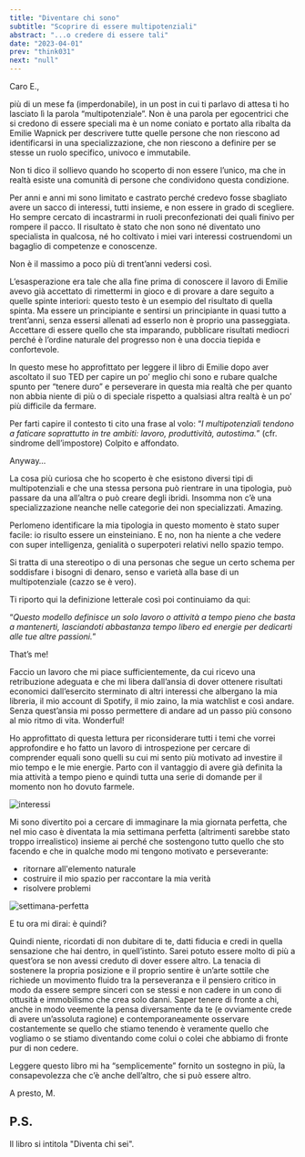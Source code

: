 ```yaml
---
title: "Diventare chi sono"
subtitle: "Scoprire di essere multipotenziali"
abstract: "...o credere di essere tali"
date: "2023-04-01"
prev: "think031"
next: "null"
---
```


Caro E.,

più di un mese fa (imperdonabile), in un post in cui ti parlavo di attesa ti ho lasciato lì la parola “multipotenziale”. Non è una parola per egocentrici che si credono di essere speciali ma è un nome coniato e portato alla ribalta da Emilie Wapnick per descrivere tutte quelle persone che non riescono ad identificarsi in una specializzazione, che non riescono a definire per se stesse un ruolo specifico, univoco e immutabile.

Non ti dico il sollievo quando ho scoperto di non essere l’unico, ma che in realtà esiste una comunità di persone che condividono questa condizione.

Per anni e anni mi sono limitato e castrato perché credevo fosse sbagliato avere un sacco di interessi, tutti insieme, e non essere in grado di scegliere. Ho sempre cercato di incastrarmi in ruoli preconfezionati dei quali finivo per rompere il pacco. Il risultato è stato che non sono né diventato uno specialista in qualcosa, né ho coltivato i miei vari interessi costruendomi un bagaglio di competenze e conoscenze. 

Non è il massimo a poco più di trent’anni vedersi così.

L’esasperazione era tale che alla fine prima di conoscere il lavoro di Emilie avevo già accettato di rimettermi in gioco e di provare a dare seguito a quelle spinte interiori: questo testo è un esempio del risultato di quella spinta. Ma essere un principiante e sentirsi un principiante in quasi tutto a trent’anni, senza essersi allenati ad esserlo non è proprio una passeggiata. Accettare di essere quello che sta imparando, pubblicare risultati mediocri perché è l’ordine naturale del progresso non è una doccia tiepida e confortevole.

In questo mese ho approfittato per leggere il libro di Emilie dopo aver ascoltato il suo TED per capire un po’ meglio chi sono e rubare qualche spunto per “tenere duro” e perseverare in questa mia realtà che per quanto non abbia niente di più o di speciale rispetto a qualsiasi altra realtà è un po’ più difficile da fermare.

Per farti capire il contesto ti cito una frase al volo: “*I multipotenziali tendono a faticare soprattutto in tre ambiti: lavoro, produttività, autostima.*” (cfr. sindrome dell’impostore) Colpito e affondato.

Anyway…

La cosa più curiosa che ho scoperto è che esistono diversi tipi di multipotenziali e che una stessa persona può rientrare in una tipologia, può passare da una all’altra o può creare degli ibridi. Insomma non c’è una specializzazione neanche nelle categorie dei non specializzati. Amazing.

Perlomeno identificare la mia tipologia in questo momento è stato super facile: io risulto essere un einsteiniano. E no, non ha niente a che vedere con super intelligenza, genialità o superpoteri relativi nello spazio tempo.

Si tratta di una stereotipo o di una personas che segue un certo schema per soddisfare i bisogni di denaro, senso e varietà alla base di un multipotenziale (cazzo se è vero).

Ti riporto qui la definizione letterale così poi continuiamo da qui:

“*Questo modello definisce un solo lavoro o attività a tempo pieno che basta a mantenerti, lasciandoti abbastanza tempo libero ed energie per dedicarti alle tue altre passioni.*”

That’s me!

Faccio un lavoro che mi piace sufficientemente, da cui ricevo una retribuzione adeguata e che mi libera dall’ansia di dover ottenere risultati economici dall’esercito sterminato di altri interessi che albergano la mia libreria, il mio account di Spotify, il mio zaino, la mia watchlist e così andare. Senza quest’ansia mi posso permettere di andare ad un passo più consono al mio ritmo di vita. Wonderful!

Ho approfittato di questa lettura per riconsiderare tutti i temi che vorrei approfondire e ho fatto un lavoro di introspezione per cercare di comprender equali sono quelli su cui mi sento più motivato ad investire il mio tempo e le mie energie. Parto con il vantaggio di avere già definita la mia attività a tempo pieno e quindi tutta una serie di domande per il momento non ho dovuto farmele.

![interessi](/images/interessi-multipotenziale.jpg)

Mi sono divertito poi a cercare di immaginare la mia giornata perfetta, che nel mio caso è diventata la mia settimana perfetta (altrimenti sarebbe stato troppo irrealistico) insieme ai perché che sostengono tutto quello che sto facendo e che in qualche modo mi tengono motivato e perseverante:

- ritornare all'elemento naturale
- costruire il mio spazio per raccontare la mia verità
- risolvere problemi

![settimana-perfetta](/images/settimana-multipotenziale.jpg)

E tu ora mi dirai: è quindi?

Quindi niente, ricordati di non dubitare di te, datti fiducia e credi in quella sensazione che hai dentro, in quell’istinto. Sarei potuto essere molto di più a quest’ora se non avessi creduto di dover essere altro. La tenacia di sostenere la propria posizione e il proprio sentire è un’arte sottile che richiede un movimento fluido tra la perseveranza e il pensiero critico in modo da essere sempre sinceri con se stessi e non cadere in un cono di ottusità e immobilismo che crea solo danni. Saper tenere di fronte a chi, anche in modo veemente la pensa diversamente da te (e ovviamente crede di avere un’assoluta ragione) e contemporaneamente osservare costantemente se quello che stiamo tenendo è veramente quello che vogliamo o se stiamo diventando come colui o colei che abbiamo di fronte pur di non cedere.

Leggere questo libro mi ha “semplicemente” fornito un sostegno in più, la consapevolezza che c’è anche dell’altro, che si può essere altro.

A presto,
M.

## P.S.
Il libro si intitola "Diventa chi sei".
